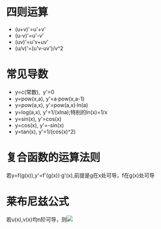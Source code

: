 # 四则运算
- (u+v)'=u'+v'
- (u-v)'=u'-v'
- (uv)'=u'v+uv'
- (u/v)'=(u'v-uv')/v^2

# 常见导数
- y=c(常数),&nbsp;&nbsp;y'=0
- y=pow(x,a), y'=a·pow(x,a-1)
- y=pow(a,x), y'=pow(a,x)·ln(a)
- y=log(a,x), y'=1/(xlna);特别的ln(x)=1/x
- y=sin(x), y'=cos(x)
- y=cos(x), y'=-sin(x)
- y=tan(x), y'=1/(cos(x)^2)

# 复合函数的运算法则
若y=f(g(x)),y'=f'(g(x))·g'(x),前提是g在x处可导，f在g(x)处可导

# 莱布尼兹公式
若u(x),v(x)均n阶可导，则![](https://tva1.sinaimg.cn/large/006y8mN6gy1g8xl2xwg4ij307000udfv.jpg)
